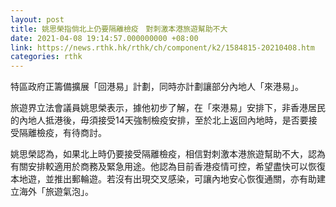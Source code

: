 ```yaml
---
layout: post
title: 姚思榮指倘北上仍要隔離檢疫　對刺激本港旅遊幫助不大
date: 2021-04-08 19:14:57.000000000 +08:00
link: https://news.rthk.hk/rthk/ch/component/k2/1584815-20210408.htm
categories: rthk
---
```


特區政府正籌備擴展「回港易」計劃，同時亦計劃讓部分內地人「來港易」。

旅遊界立法會議員姚思榮表示，據他初步了解，在「來港易」安排下，非香港居民的內地人抵港後，毋須接受14天強制檢疫安排，至於北上返回內地時，是否要接受隔離檢疫，有待商討。

姚思榮認為，如果北上時仍要接受隔離檢疫，相信對刺激本港旅遊幫助不大，認為有關安排較適用於商務及緊急用途。他認為目前香港疫情可控，希望盡快可以恢復本地遊，並推出郵輪遊。若沒有出現交叉感染，可讓內地安心恢復通關，亦有助建立海外「旅遊氣泡」。
